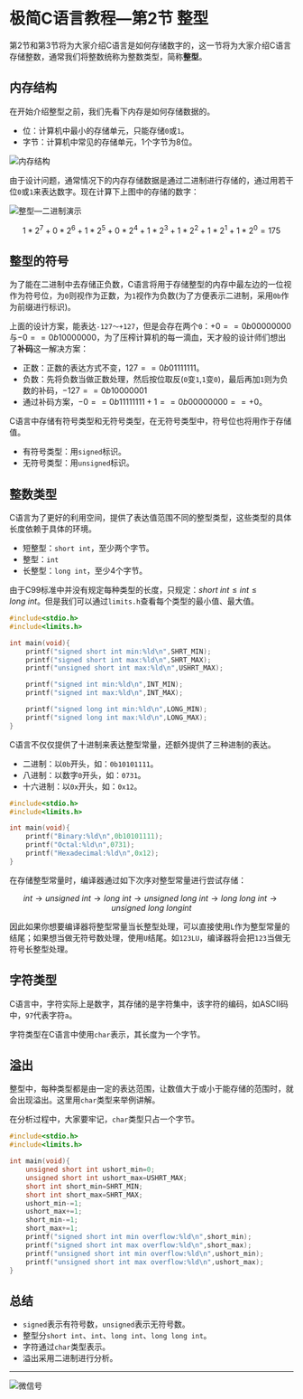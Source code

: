 # 极简C语言教程—第2节  整型

第2节和第3节将为大家介绍C语言是如何存储数字的，这一节将为大家介绍C语言存储整数，通常我们将整数统称为整数类型，简称**整型**。

## 内存结构

在开始介绍整型之前，我们先看下内存是如何存储数据的。

- 位：计算机中最小的存储单元，只能存储`0`或`1`。
- 字节：计算机中常见的存储单元，1个字节为8位。

![内存结构](/home/martin/Documents/notebook/极简C语言教程/图片/内存结构.png)

由于设计问题，通常情况下的内存存储数据是通过二进制进行存储的，通过用若干位`0`或`1`来表达数字。现在计算下上图中的存储的数字：

![整型—二进制演示](/home/martin/Documents/notebook/极简C语言教程/图片/整型—二进制演示.png)

$$1*2^7+0*2^6+1*2^5+0*2^4+1*2^3+1*2^2+1*2^1+1*2^0=175$$

## 整型的符号

为了能在二进制中去存储正负数，C语言将用于存储整型的内存中最左边的一位视作为符号位，为`0`则视作为正数，为`1`视作为负数(为了方便表示二进制，采用`0b`作为前缀进行标识)。

上面的设计方案，能表达`-127～+127`，但是会存在两个`0`：$+0==0b00000000$与$-0==0b10000000$，为了压榨计算机的每一滴血，天才般的设计师们想出了**补码**这一解决方案：

- 正数：正数的表达方式不变，$127==0b01111111$。
- 负数：先将负数当做正数处理，然后按位取反(`0`变`1`,`1`变`0`)，最后再加`1`则为负数的补码，$-127==0b10000001$
- 通过补码方案，$-0==0b11111111+1==0b00000000==+0$。

C语言中存储有符号类型和无符号类型，在无符号类型中，符号位也将用作于存储值。

- 有符号类型：用`signed`标识。
- 无符号类型：用`unsigned`标识。

## 整数类型

C语言为了更好的利用空间，提供了表达值范围不同的整型类型，这些类型的具体长度依赖于具体的环境。

- 短整型：`short int`，至少两个字节。
- 整型：`int`
- 长整型：`long int`，至少4个字节。

由于C99标准中并没有规定每种类型的长度，只规定：$short \ int \leq int \leq long \ int$。但是我们可以通过`limits.h`查看每个类型的最小值、最大值。

```c
#include<stdio.h>
#include<limits.h>

int main(void){
    printf("signed short int min:%ld\n",SHRT_MIN);
    printf("signed short int max:%ld\n",SHRT_MAX);
    printf("unsigned short int max:%ld\n",USHRT_MAX);

    printf("signed int min:%ld\n",INT_MIN);
    printf("signed int max:%ld\n",INT_MAX);

    printf("signed long int min:%ld\n",LONG_MIN);
    printf("signed long int max:%ld\n",LONG_MAX);
}
```

C语言不仅仅提供了十进制来表达整型常量，还额外提供了三种进制的表达。

- 二进制：以`0b`开头，如：`0b10101111`。
- 八进制：以数字`0`开头，如：`0731`。
- 十六进制：以`0x`开头，如：`0x12`。

```c
#include<stdio.h>
#include<limits.h>

int main(void){
    printf("Binary:%ld\n",0b10101111);
    printf("Octal:%ld\n",0731);
    printf("Hexadecimal:%ld\n",0x12);
}
```

在存储整型常量时，编译器通过如下次序对整型常量进行尝试存储：

$$int\rightarrow unsigned \ int \rightarrow long\ int \rightarrow unsigned\ long \ int \rightarrow long\ long\ int \rightarrow unsigned\ long\ long int$$

因此如果你想要编译器将整型常量当长整型处理，可以直接使用`L`作为整型常量的结尾；如果想当做无符号数处理，使用`U`结尾。如`123LU`，编译器将会把`123`当做无符号长整型处理。

## 字符类型

C语言中，字符实际上是数字，其存储的是字符集中，该字符的编码，如ASCII码中，`97`代表字符`a`。

字符类型在C语言中使用`char`表示，其长度为一个字节。

## 溢出

整型中，每种类型都是由一定的表达范围，让数值大于或小于能存储的范围时，就会出现溢出。这里用`char`类型来举例讲解。

在分析过程中，大家要牢记，`char`类型只占一个字节。

```c
#include<stdio.h>
#include<limits.h>

int main(void){
    unsigned short int ushort_min=0;
    unsigned short int ushort_max=USHRT_MAX;
    short int short_min=SHRT_MIN;
    short int short_max=SHRT_MAX;
    ushort_min-=1;
    ushort_max+=1;
    short_min-=1;
    short_max+=1;
    printf("signed short int min overflow:%ld\n",short_min);
    printf("signed short int max overflow:%ld\n",short_max);
    printf("unsigned short int min overflow:%ld\n",ushort_min);
    printf("unsigned short int max overflow:%ld\n",ushort_max);
}
```

## 总结

- `signed`表示有符号数，`unsigned`表示无符号数。
- 整型分`short int`、`int`、`long int`、`long long int`。
- 字符通过`char`类型表示。
- 溢出采用二进制进行分析。

----

![微信号](/home/martin/Documents/notebook/极简C语言教程/图片/微信号.png)
